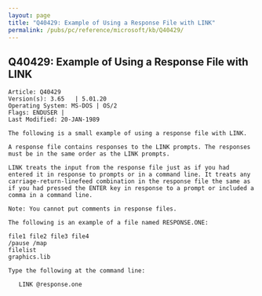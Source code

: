 ```yaml
---
layout: page
title: "Q40429: Example of Using a Response File with LINK"
permalink: /pubs/pc/reference/microsoft/kb/Q40429/
---
```


## Q40429: Example of Using a Response File with LINK

	Article: Q40429
	Version(s): 3.65   | 5.01.20
	Operating System: MS-DOS | OS/2
	Flags: ENDUSER |
	Last Modified: 20-JAN-1989
	
	The following is a small example of using a response file with LINK.
	
	A response file contains responses to the LINK prompts. The responses
	must be in the same order as the LINK prompts.
	
	LINK treats the input from the response file just as if you had
	entered it in response to prompts or in a command line. It treats any
	carriage-return-linefeed combination in the response file the same as
	if you had pressed the ENTER key in response to a prompt or included a
	comma in a command line.
	
	Note: You cannot put comments in response files.
	
	The following is an example of a file named RESPONSE.ONE:
	
	file1 file2 file3 file4
	/pause /map
	filelist
	graphics.lib
	
	Type the following at the command line:
	
	   LINK @response.one
